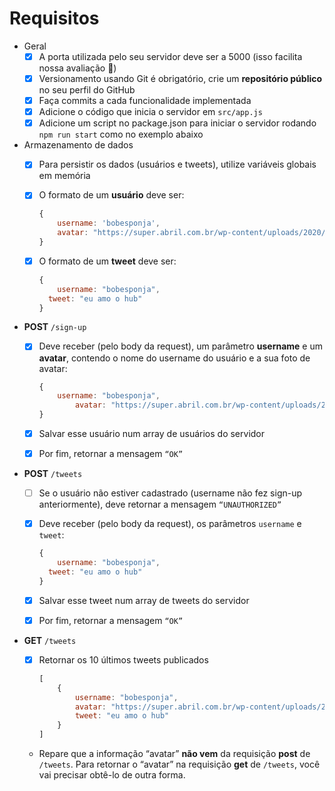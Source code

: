 # Requisitos

- Geral
    - [x]  A porta utilizada pelo seu servidor deve ser a 5000 (isso facilita nossa avaliação 🙂)
    - [x]  Versionamento usando Git é obrigatório, crie um **repositório público** no seu perfil do GitHub
    - [x]  Faça commits a cada funcionalidade implementada
    - [x]  Adicione o código que inicia o servidor em `src/app.js`
    - [x]  Adicione um script no package.json para iniciar o servidor rodando `npm run start` como no exemplo abaixo
       
- Armazenamento de dados
    - [x]  Para persistir os dados (usuários e tweets), utilize variáveis globais em memória
    - [x]  O formato de um **usuário** deve ser:
        
        ```jsx
        {
        	username: 'bobesponja', 
        	avatar: "https://super.abril.com.br/wp-content/uploads/2020/09/04-09_gato_SITE.jpg?quality=70&strip=info" 
        }
        ```
        
    - [x]  O formato de um **tweet** deve ser:
        
        ```jsx
        {
        	username: "bobesponja",
          tweet: "eu amo o hub"
        }
        ```
        
- **POST** `/sign-up`
    - [x]  Deve receber (pelo body da request), um parâmetro **username** e um **avatar**, contendo o nome do username do usuário e a sua foto de avatar:
        
        ```jsx
        {
            username: "bobesponja",
        		avatar: "https://super.abril.com.br/wp-content/uploads/2020/09/04-09_gato_SITE.jpg?quality=70&strip=info"
        }
        ```
        
    - [x]  Salvar esse usuário num array de usuários do servidor
    - [x]  Por fim, retornar a mensagem `“OK”`
- **POST** `/tweets`
    - [ ]  Se o usuário não estiver cadastrado (username não fez sign-up anteriormente), deve retornar a mensagem `“UNAUTHORIZED”`
    - [x]  Deve receber (pelo body da request), os parâmetros `username` e `tweet`:
        
        ```jsx
        {
        	username: "bobesponja",
          tweet: "eu amo o hub"
        }
        ```
        
    - [x]  Salvar esse tweet num array de tweets do servidor
    - [x]  Por fim, retornar a mensagem `“OK”`
- **GET** `/tweets`
    - [x]  Retornar os 10 últimos tweets publicados
        
        ```jsx
        [
        	{
        		username: "bobesponja",
        		avatar: "https://super.abril.com.br/wp-content/uploads/2020/09/04-09_gato_SITE.jpg?quality=70&strip=info",
        		tweet: "eu amo o hub"
        	}
        ]
        ```
        
    - Repare que a informação “avatar” **não vem** da requisição **post** de `/tweets`. Para retornar o “avatar” na requisição **get** de `/tweets`, você vai precisar obtê-lo de outra forma.